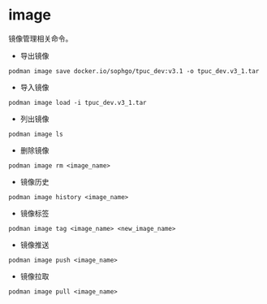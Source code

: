 # image

镜像管理相关命令。

- 导出镜像
```shell
podman image save docker.io/sophgo/tpuc_dev:v3.1 -o tpuc_dev.v3_1.tar
```

- 导入镜像
```shell
podman image load -i tpuc_dev.v3_1.tar
```
- 列出镜像
```shell
podman image ls
```

- 删除镜像
```shell
podman image rm <image_name>
```

- 镜像历史
```shell
podman image history <image_name>
```

- 镜像标签
```shell
podman image tag <image_name> <new_image_name>
```

- 镜像推送
```shell
podman image push <image_name>
```

- 镜像拉取
```shell
podman image pull <image_name>
```
